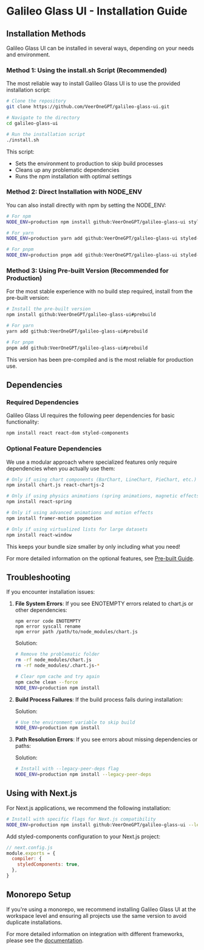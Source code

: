 # Galileo Glass UI - Installation Guide

## Installation Methods

Galileo Glass UI can be installed in several ways, depending on your needs and environment.

### Method 1: Using the install.sh Script (Recommended)

The most reliable way to install Galileo Glass UI is to use the provided installation script:

```bash
# Clone the repository
git clone https://github.com/VeerOneGPT/galileo-glass-ui.git

# Navigate to the directory
cd galileo-glass-ui

# Run the installation script
./install.sh
```

This script:
- Sets the environment to production to skip build processes
- Cleans up any problematic dependencies
- Runs the npm installation with optimal settings

### Method 2: Direct Installation with NODE_ENV

You can also install directly with npm by setting the NODE_ENV:

```bash
# For npm
NODE_ENV=production npm install github:VeerOneGPT/galileo-glass-ui styled-components

# For yarn
NODE_ENV=production yarn add github:VeerOneGPT/galileo-glass-ui styled-components

# For pnpm 
NODE_ENV=production pnpm add github:VeerOneGPT/galileo-glass-ui styled-components
```

### Method 3: Using Pre-built Version (Recommended for Production)

For the most stable experience with no build step required, install from the pre-built version:

```bash
# Install the pre-built version
npm install github:VeerOneGPT/galileo-glass-ui#prebuild

# For yarn
yarn add github:VeerOneGPT/galileo-glass-ui#prebuild

# For pnpm
pnpm add github:VeerOneGPT/galileo-glass-ui#prebuild
```

This version has been pre-compiled and is the most reliable for production use.

## Dependencies

### Required Dependencies

Galileo Glass UI requires the following peer dependencies for basic functionality:

```bash
npm install react react-dom styled-components
```

### Optional Feature Dependencies

We use a modular approach where specialized features only require dependencies when you actually use them:

```bash
# Only if using chart components (BarChart, LineChart, PieChart, etc.)
npm install chart.js react-chartjs-2

# Only if using physics animations (spring animations, magnetic effects, etc.)
npm install react-spring

# Only if using advanced animations and motion effects
npm install framer-motion popmotion

# Only if using virtualized lists for large datasets
npm install react-window
```

This keeps your bundle size smaller by only including what you need!

For more detailed information on the optional features, see [Pre-built Guide](./PREBUILD.md).

## Troubleshooting

If you encounter installation issues:

1. **File System Errors**: If you see ENOTEMPTY errors related to chart.js or other dependencies:
   ```
   npm error code ENOTEMPTY
   npm error syscall rename
   npm error path /path/to/node_modules/chart.js
   ```
   
   Solution:
   ```bash
   # Remove the problematic folder
   rm -rf node_modules/chart.js
   rm -rf node_modules/.chart.js-*
   
   # Clear npm cache and try again
   npm cache clean --force
   NODE_ENV=production npm install
   ```

2. **Build Process Failures**: If the build process fails during installation:
   
   Solution:
   ```bash
   # Use the environment variable to skip build
   NODE_ENV=production npm install
   ```

3. **Path Resolution Errors**: If you see errors about missing dependencies or paths:
   
   Solution:
   ```bash
   # Install with --legacy-peer-deps flag
   NODE_ENV=production npm install --legacy-peer-deps
   ```

## Using with Next.js

For Next.js applications, we recommend the following installation:

```bash
# Install with specific flags for Next.js compatibility
NODE_ENV=production npm install github:VeerOneGPT/galileo-glass-ui --legacy-peer-deps
```

Add styled-components configuration to your Next.js project:

```js
// next.config.js
module.exports = {
  compiler: {
    styledComponents: true,
  },
}
```

## Monorepo Setup

If you're using a monorepo, we recommend installing Galileo Glass UI at the workspace level and ensuring all projects use the same version to avoid duplicate installations.

For more detailed information on integration with different frameworks, please see the [documentation](./docs/index.md).